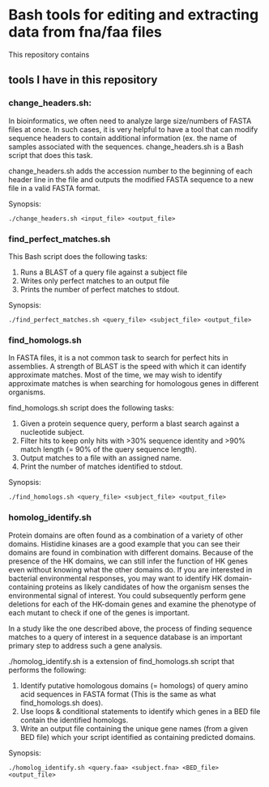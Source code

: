 # Bash tools for editing and extracting data from fna/faa files
This repository contains 

## tools I have in this repository
### change_headers.sh:
In bioinformatics, we often need to analyze large size/numbers of FASTA files at once. In such cases, it is very helpful to have a tool that can modify sequence headers to contain additional information (ex. the name of samples associated with the sequences. change_headers.sh is a Bash script that does this task.

change_headers.sh adds the accession number to the beginning of each header line in the file and outputs the modified FASTA sequence to a new file in a valid FASTA format. 

Synopsis:  
    
    ./change_headers.sh <input_file> <output_file>



### find_perfect_matches.sh
This Bash script does the following tasks:
1. Runs a BLAST of a query file against a subject file
2. Writes only perfect matches to an output file
3. Prints the number of perfect matches to stdout.

Synopsis: 

    ./find_perfect_matches.sh <query_file> <subject_file> <output_file> 



### find_homologs.sh
In FASTA files, it is a not common task to search for perfect hits in assemblies. A strength of BLAST is the speed with
which it can identify approximate matches. Most of the time, we may wish to identify approximate matches is when searching for homologous genes in different organisms. 

find_homologs.sh script does the following tasks:
1. Given a protein sequence query, perform a blast search against a nucleotide subject.
2. Filter hits to keep only hits with >30% sequence identity and >90% match length (= 90% of the query sequence length).
3. Output matches to a file with an assigned name.
4. Print the number of matches identified to stdout.

Synopsis: 
    
    ./find_homologs.sh <query_file> <subject_file> <output_file>


### homolog_identify.sh
Protein domains are often found as a combination of a variety of other domains. Histidine kinases are a good example that you can see their domains are found 
in combination with different domains. Because of the presence of the HK domains, we can still infer the function of HK genes even without knowing what the other domains do.
If you are interested in bacterial environmental responses, you may want to identify HK domain-containing proteins as likely candidates of how the organism senses the environmental signal of interest. You could subsequently perform gene deletions for each of the HK-domain genes and examine the phenotype of each mutant to check if one of the genes is important.

In a study like the one described above, the process of finding sequence matches to a query of interest in a sequence database is an important primary step to address such
a gene analysis.

./homolog_identify.sh is a extension of find_homologs.sh script that performs the following: 

1. Identify putative homologous domains (= homologs) of query amino acid sequences in FASTA format (This is the same as what find_homologs.sh does).
2. Use loops & conditional statements to identify which genes in a BED file contain the identified homologs.
3. Write an output file containing the unique gene names (from a given BED file) which your script identified as containing predicted domains.

Synopsis:

    ./homolog_identify.sh <query.faa> <subject.fna> <BED_file> <output_file>

